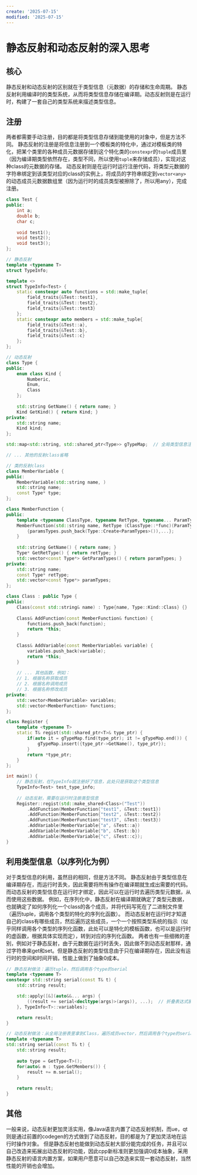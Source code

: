 ```yaml
---
create: '2025-07-15'
modified: '2025-07-15'
---
```


# 静态反射和动态反射的深入思考

## 核心

静态反射和动态反射的区别就在于类型信息（元数据）的存储和生命周期。
静态反射利用编译时的类型系统，从而将类型信息存储在编译期。动态反射则是在运行时，构建了一套自己的类型系统来描述类型信息。

## 注册

两者都需要手动注册，目的都是将类型信息存储到能使用的对象中，但是方法不同。
静态反射的注册是将信息注册到一个模板类的特化中，通过对模板类的特化，把某个类里的各种成员元数据存储到这个特化类的`constexpr`的`tuple`成员里（因为编译期类型依然存在，类型不同，所以使用`tuple`来存储成员），实现对这种class的元数据的存储。
动态反射则是在运行时运行注册代码，将类型元数据的字符串绑定到该类型对应的class的实例上，将成员的字符串绑定到`vector<any>`的动态成员元数据数组里（因为运行时的成员类型被擦除了，所以用any），完成注册。

```C++
class Test {
public:
    int a;
    double b;
    char c;
    
	void test1();
    void test2();
    void test3();
};

// 静态反射
template <typename T>
struct TypeInfo;

template <>
struct TypeInfo<Test> {
    static constexpr auto functions = std::make_tuple{
        field_traits{&Test::test1}, 
        field_traits{&Test::test2}, 
        field_traits{&Test::test3}
    };
    static constexpr auto members = std::make_tuple{
        field_traits{&Test::a}, 
        field_traits{&Test::b},
        field_traits{&Test::c}
    };
};

// 动态反射
class Type {
public:
    enum class Kind {
    	Numberic,
        Enum,
        Class
    };
    
    std::string GetName() { return name; }
    Kind GetKind() { return Kind; }
private:
	std::string name;
    Kind kind;
};

std::map<std::string, std::shared_ptr<Type>> gTypeMap;	// 全局类型信息注册表

// ... 其他的反射class省略

// 类的反射class
class MemberVariable {
public:
    MemberVariable(std::string name, )
	std::string name;
    const Type* type;
};

class MemberFunction {
public:
    template <typename ClassType, typename RetType, typename... ParamTypes>
    MemberFunction(std::string name, RetType (ClassType::*func)(ParamTypes...)) : name{name}, retType{Type::Create<RetType>()} {
        {paramsTypes.push_back(Type::Create<ParamTypes>()),...};
    }
    
    std::string GetName() { return name; }
    Type* GetRetType() { return retType; }
    std::vector<const Type*> GetParamTypes() { return paramTypes; }
private:
	std::string name;
    const Type* retType;
    std::vector<const Type*> paramTypes;
};

class Class : public Type {
public:
    Class(const std::string& name) : Type{name, Type::Kind::Class} {}
    
    Class& AddFunction(const MemberFunction& function) {
        functions.push_back(function);
        return *this;
    }
    
    Class& AddVariable(const MemberVariable& variable) {
		variables.push_back(variable);
        return *this;
    }
    
    // ... 其他函数，例如：
    // 1. 根据名称获取成员
    // 2. 根据名称调用成员
    // 3. 根据名称修改成员
private:
    std::vector<MemberVariable> variables;
    std::vector<MemberFunction> functions;
};

class Register {
    template <typename T>
    static T& regist(std::shared_ptr<T>& type_ptr) {
        if(auto it = gTypeMap.find(type_ptr); it != gTypeMap.end()) {
            gTypeMap.insert({type_ptr->GetName(), type_ptr});
        }
        return *type_ptr;
    }
};

int main() {
    // 静态反射，在TypeInfo就注册好了信息，此处只是获取这个类型信息
    TypeInfo<Test> test_type_info;
    
    // 动态反射，需要在运行时注册类型信息
    Register::regist(std::make_shared<Class>("Test"))
        .AddFunction(MemberFunction{"test1", &Test::test1})
        .AddFunction(MemberFunction{"test2", &Test::test2})
        .AddFunction(MemberFunction{"test3", &Test::test3})
        .AddVariable(MemberVariable{"a", &Test::a})
        .AddVariable(MemberVariable{"b", &Test::b})
        .AddVariable(MemberVariable{"c", &Test::c});
}
```

## 利用类型信息（以序列化为例）

对于类型信息的利用，虽然目的相同，但是方法不同。
静态反射由于类型信息在编译期存在，而运行时丢失，因此需要将所有操作在编译期就生成出需要的代码。
而动态反射的类型信息在运行时才绑定，因此可以在运行时去遍历类型元数据，从而使用这些数据。
例如，在序列化中，静态反射在编译期就确定了类型元数据，也就确定了如何序列化一个class的各个成员，并将代码写死在了二进制文件里（遍历tuple，调用各个类型的特化的序列化函数）。
而动态反射在运行时才知道自己的class有哪些成员，然后遍历这些成员，一个一个按照类型系统的指示（似乎同样调用各个类型的序列化函数，此处可以是特化的模板函数，也可以是运行时的虚函数，根据具体实现而定），转到对应的序列化函数。
两者也有一些细微的差别，例如对于静态反射，由于元数据在运行时丢失，因此做不到动态反射那样，通过字符串来get和set。但是静态反射的类型信息由于只在编译期存在，因此没有运行时的空间和时间开销，性能上做到了抽象0成本。

```C++
// 静态反射做法：遍历tuple，然后调用各个type的serial
template <typename T>
constexpr std::string serial(const T& t) {
    std::string result;

	std::apply([&](auto&&... args) {
        ((result += serial<decltype(args)>(args)), ...);  // 折叠表达式展开
    }, TypeInfo<T>::variables);

	return result;
}

// 动态反射做法：从全局注册表里拿到Class，遍历成员vector，然后调用各个type的serial，或者是虚函数也可
template <typename T>
std::string serial(const T& t) {
    std::string result;
    
    auto type = GetType<T>();
    for(auto& m : type.GetMembers()) {
        result += m.serial();
    }
    
    return result;
}
```

## 其他

一般来说，动态反射更加灵活实用，像Java语言内置了动态反射机制，而ue，qt则是通过前置的codegen的方式做到了动态反射，目的都是为了更加灵活地在运行时操作对象。
但是静态反射也能做到动态反射大部分能完成的任务，并且可以自己改造来拓展出动态反射的功能，因此cpp新标准则更加强调0成本抽象，采用静态反射的语言内置方案，如果用户愿意可以自己改造来实现一套动态反射，当然性能的开销也会增加。